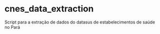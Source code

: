 # cnes_data_extraction
Script para a extração de dados do datasus de estabelecimentos de saúde no Pará
